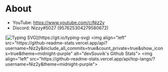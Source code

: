 # About
- YouTube: https://www.youtube.com/c/Niz2y
- Discord: Nizzy#5027 (957625304279580672)

[![Typing SVG](https://readme-typing-svg.herokuapp.com?size=15&color=653FF7&lines=Nizzy%235027;Credit+me+if+you+do+skid+from+my+profile.)](https://git.io/typing-svg)
<img align="left" src="https://github-readme-stats.vercel.app/api?username=Niz2y&include_all_commits=true&count_private=true&show_icons=true&theme=midnight-purple" alt="devSouvik's Github Stats"> 
<img align="left" src="https://github-readme-stats.vercel.app/api/top-langs/?username=Niz2y&theme=midnight-purple">

